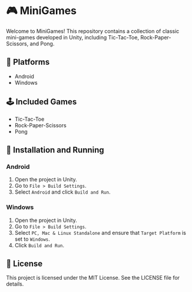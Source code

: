 # 🎮 MiniGames

Welcome to MiniGames! This repository contains a collection of classic mini-games developed in Unity, including Tic-Tac-Toe, Rock-Paper-Scissors, and Pong.

## 📱 Platforms
- Android
- Windows

## 🕹️ Included Games
- Tic-Tac-Toe
- Rock-Paper-Scissors
- Pong

## 🚀 Installation and Running

### Android
1. Open the project in Unity.
2. Go to `File > Build Settings`.
3. Select `Android` and click `Build and Run`.

### Windows
1. Open the project in Unity.
2. Go to `File > Build Settings`.
3. Select `PC, Mac & Linux Standalone` and ensure that `Target Platform` is set to `Windows`.
4. Click `Build and Run`.

## 📄 License
This project is licensed under the MIT License. See the LICENSE file for details.
